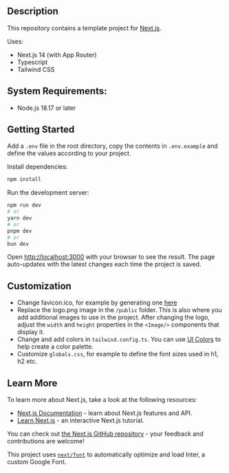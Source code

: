 ## Description

This repository contains a template project for [Next.js](https://nextjs.org/).

Uses:

- Next.js 14 (with App Router)
- Typescript
- Tailwind CSS

## System Requirements:

- Node.js 18.17 or later

## Getting Started

Add a `.env` file in the root directory, copy the contents in `.env.example` and define the values according to your project.

Install dependencies:

```bash
npm install
```

Run the development server:

```bash
npm run dev
# or
yarn dev
# or
pnpm dev
# or
bun dev
```

Open [http://localhost:3000](http://localhost:3000) with your browser to see the result.
The page auto-updates with the latest changes each time the project is saved.

## Customization

- Change favicon.ico, for example by generating one [here](https://favicon.io/favicon-generator/)
- Replace the logo.png image in the `/public` folder. This is also where you add additional images to use in the project. After changing the logo, adjust the `width` and `height` properties in the `<Image/>` components that display it.
- Change and add colors in `tailwind.config.ts`. You can use [UI Colors](https://uicolors.app/create) to help create a color palette.
- Customize `globals.css`, for example to define the font sizes used in h1, h2 etc.

## Learn More

To learn more about Next.js, take a look at the following resources:

- [Next.js Documentation](https://nextjs.org/docs) - learn about Next.js features and API.
- [Learn Next.js](https://nextjs.org/learn) - an interactive Next.js tutorial.

You can check out [the Next.js GitHub repository](https://github.com/vercel/next.js/) - your feedback and contributions are welcome!

This project uses [`next/font`](https://nextjs.org/docs/basic-features/font-optimization) to automatically optimize and load Inter, a custom Google Font.
